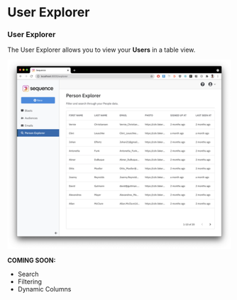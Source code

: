 # User Explorer

### User Explorer

The User Explorer allows you to view your **Users** in a table view.

![](../.gitbook/assets/image%20%289%29%20%281%29%20%281%29.png)

**COMING SOON:**

* Search
* Filtering
* Dynamic Columns

